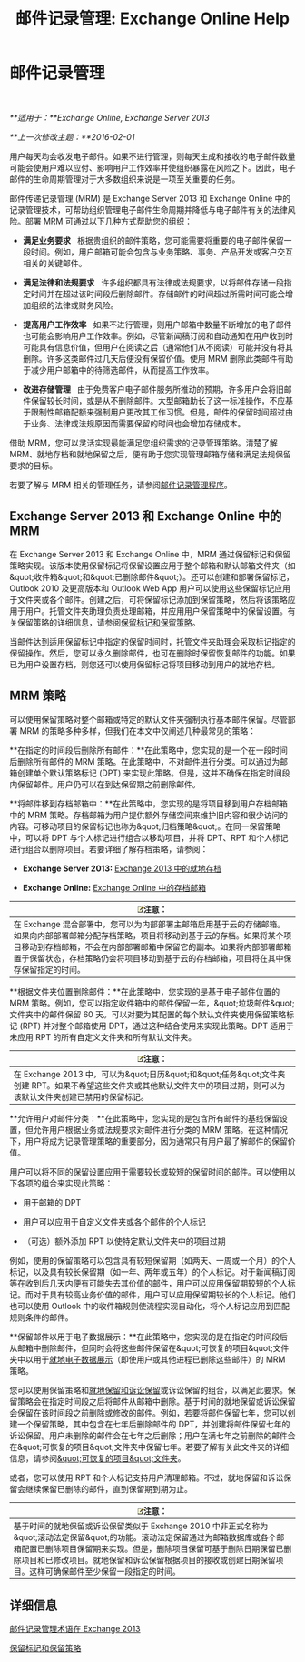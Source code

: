 ﻿---
title: '邮件记录管理: Exchange Online Help'
TOCTitle: 邮件记录管理
ms:assetid: 0dd92e9c-881e-43c0-9bbf-f41fdc9dfd87
ms:mtpsurl: https://technet.microsoft.com/zh-cn/library/Dd335093(v=EXCHG.150)
ms:contentKeyID: 50489907
ms.date: 05/23/2018
mtps_version: v=EXCHG.150
ms.translationtype: MT
---

# 邮件记录管理

 

_**适用于：**Exchange Online, Exchange Server 2013_

_**上一次修改主题：**2016-02-01_

用户每天均会收发电子邮件。如果不进行管理，则每天生成和接收的电子邮件数量可能会使用户难以应付、影响用户工作效率并使组织暴露在风险之下。因此，电子邮件的生命周期管理对于大多数组织来说是一项至关重要的任务。

邮件传递记录管理 (MRM) 是 Exchange Server 2013 和 Exchange Online 中的记录管理技术，可帮助组织管理电子邮件生命周期并降低与电子邮件有关的法律风险。部署 MRM 可通过以下几种方式帮助您的组织：

  - **满足业务要求**   根据贵组织的邮件策略，您可能需要将重要的电子邮件保留一段时间。例如，用户邮箱可能会包含与业务策略、事务、产品开发或客户交互相关的关键邮件。

  - **满足法律和法规要求**   许多组织都具有法律或法规要求，以将邮件存储一段指定时间并在超过该时间段后删除邮件。存储邮件的时间超过所需时间可能会增加组织的法律或财务风险。

  - **提高用户工作效率**   如果不进行管理，则用户邮箱中数量不断增加的电子邮件也可能会影响用户工作效率。例如，尽管新闻稿订阅和自动通知在用户收到时可能具有信息价值，但用户在阅读之后（通常他们从不阅读）可能并没有将其删除。许多这类邮件过几天后便没有保留价值。使用 MRM 删除此类邮件有助于减少用户邮箱中的待筛选邮件，从而提高工作效率。

  - **改进存储管理**   由于免费客户电子邮件服务所推动的预期，许多用户会将旧邮件保留较长时间，或是从不删除邮件。大型邮箱助长了这一标准操作，不应基于限制性邮箱配额来强制用户更改其工作习惯。但是，邮件的保留时间超过由于业务、法律或法规原因而需要保留的时间也会增加存储成本。

借助 MRM，您可以灵活实现最能满足您组织需求的记录管理策略。清楚了解 MRM、就地存档和就地保留之后，便有助于您实现管理邮箱存储和满足法规保留要求的目标。

若要了解与 MRM 相关的管理任务，请参阅[邮件记录管理程序](messaging-records-management-procedures-exchange-2013-help.md)。

## Exchange Server 2013 和 Exchange Online 中的 MRM

在 Exchange Server 2013 和 Exchange Online 中，MRM 通过保留标记和保留策略实现。该版本使用保留标记将保留设置应用于整个邮箱和默认邮箱文件夹（如\&quot;收件箱\&quot;和\&quot;已删除邮件\&quot;）。还可以创建和部署保留标记，Outlook 2010 及更高版本和 Outlook Web App 用户可以使用这些保留标记应用于文件夹或各个邮件。创建之后，可将保留标记添加到保留策略，然后将该策略应用于用户。托管文件夹助理负责处理邮箱，并应用用户保留策略中的保留设置。有关保留策略的详细信息，请参阅[保留标记和保留策略](retention-tags-and-retention-policies-exchange-2013-help.md)。

当邮件达到适用保留标记中指定的保留时间时，托管文件夹助理会采取标记指定的保留操作。然后，您可以永久删除邮件，也可在删除时保留恢复邮件的功能。如果已为用户设置存档，则您还可以使用保留标记将项目移动到用户的就地存档。

## MRM 策略

可以使用保留策略对整个邮箱或特定的默认文件夹强制执行基本邮件保留。尽管部署 MRM 的策略多种多样，但我们在本文中仅阐述几种最常见的策略：

**在指定的时间段后删除所有邮件：**在此策略中，您实现的是一个在一段时间后删除所有邮件的 MRM 策略。在此策略中，不对邮件进行分类。可以通过为邮箱创建单个默认策略标记 (DPT) 来实现此策略。但是，这并不确保在指定时间段内保留邮件。用户仍可以在到达保留期之前删除邮件。

**将邮件移到存档邮箱中：**在此策略中，您实现的是将项目移到用户存档邮箱中的 MRM 策略。存档邮箱为用户提供额外存储空间来维护旧内容和很少访问的内容。可移动项目的保留标记也称为\&quot;归档策略\&quot;。在同一保留策略中，可以将 DPT 与个人标记进行组合以移动项目，并将 DPT、RPT 和个人标记进行组合以删除项目。若要详细了解存档策略，请参阅：

  - **Exchange Server 2013:** [Exchange 2013 中的就地存档](in-place-archiving-in-exchange-2013-exchange-2013-help.md)

  - **Exchange Online:** [Exchange Online 中的存档邮箱](https://technet.microsoft.com/zh-cn/library/dn922147\(v=exchg.150\))

<table>
<thead>
<tr class="header">
<th><img src="images/Bb124558.note(EXCHG.150).gif" title="注意" alt="注意" />注意：</th>
</tr>
</thead>
<tbody>
<tr class="odd">
<td>在 Exchange 混合部署中，您可以为内部部署主邮箱启用基于云的存储邮箱。如果向内部部署邮箱分配存档策略，项目将移动到基于云的存档。如果将某个项目移动到存档邮箱，不会在内部部署邮箱中保留它的副本。如果将内部部署邮箱置于保留状态，存档策略仍会将项目移动到基于云的存档邮箱，项目将在其中保存保留指定的时间。</td>
</tr>
</tbody>
</table>


**根据文件夹位置删除邮件：**在此策略中，您实现的是基于电子邮件位置的 MRM 策略。例如，您可以指定收件箱中的邮件保留一年，\&quot;垃圾邮件\&quot;文件夹中的邮件保留 60 天。可以对要为其配置的每个默认文件夹使用保留策略标记 (RPT) 并对整个邮箱使用 DPT，通过这种结合使用来实现此策略。DPT 适用于未应用 RPT 的所有自定义文件夹和所有默认文件夹。

<table>
<thead>
<tr class="header">
<th><img src="images/Bb124558.note(EXCHG.150).gif" title="注意" alt="注意" />注意：</th>
</tr>
</thead>
<tbody>
<tr class="odd">
<td>在 Exchange 2013 中，可以为&amp;quot;日历&amp;quot;和&amp;quot;任务&amp;quot;文件夹创建 RPT。如果不希望这些文件夹或其他默认文件夹中的项目过期，则可以为该默认文件夹创建已禁用的保留标记。</td>
</tr>
</tbody>
</table>


**允许用户对邮件分类：**在此策略中，您实现的是包含所有邮件的基线保留设置，但允许用户根据业务或法规要求对邮件进行分类的 MRM 策略。在这种情况下，用户将成为记录管理策略的重要部分，因为通常只有用户最了解邮件的保留价值。

用户可以将不同的保留设置应用于需要较长或较短的保留时间的邮件。可以使用以下各项的组合来实现此策略：

  - 用于邮箱的 DPT

  - 用户可以应用于自定义文件夹或各个邮件的个人标记

  - （可选）额外添加 RPT 以使特定默认文件夹中的项目过期

例如，使用的保留策略可以包含具有较短保留期（如两天、一周或一个月）的个人标记，以及具有较长保留期（如一年、两年或五年）的个人标记。对于新闻稿订阅等在收到后几天内便有可能失去其价值的邮件，用户可以应用保留期较短的个人标记。而对于具有较高业务价值的邮件，用户可以应用保留期较长的个人标记。他们也可以使用 Outlook 中的收件箱规则使流程实现自动化，将个人标记应用到匹配规则条件的邮件。

**保留邮件以用于电子数据展示：**在此策略中，您实现的是在指定的时间段后从邮箱中删除邮件，但同时会将这些邮件保留在\&quot;可恢复的项目\&quot;文件夹中以用于[就地电子数据展示](in-place-ediscovery-exchange-2013-help.md)（即使用户或其他进程已删除这些邮件）的 MRM 策略。

您可以使用保留策略和[就地保留和诉讼保留](in-place-hold-and-litigation-hold-exchange-2013-help.md)或诉讼保留的组合，以满足此要求。保留策略会在指定时间段之后将邮件从邮箱中删除。基于时间的就地保留或诉讼保留会保留在该时间段之前删除或修改的邮件。例如，若要将邮件保留七年，您可以创建一个保留策略，其中包含在七年后删除邮件的 DPT，并创建将邮件保留七年的诉讼保留。用户未删除的邮件会在七年之后删除；用户在满七年之前删除的邮件会在\&quot;可恢复的项目\&quot;文件夹中保留七年。若要了解有关此文件夹的详细信息，请参阅[\&quot;可恢复的项目\&quot;文件夹](recoverable-items-folder-exchange-2013-help.md)。

或者，您可以使用 RPT 和个人标记支持用户清理邮箱。不过，就地保留和诉讼保留会继续保留已删除的邮件，直到保留期到期为止。

<table>
<thead>
<tr class="header">
<th><img src="images/Bb124558.note(EXCHG.150).gif" title="注意" alt="注意" />注意：</th>
</tr>
</thead>
<tbody>
<tr class="odd">
<td>基于时间的就地保留或诉讼保留类似于 Exchange 2010 中非正式名称为&amp;quot;滚动法定保留&amp;quot;的功能。滚动法定保留通过为邮箱数据库或各个邮箱配置已删除项目保留期来实现。但是，删除项目保留可基于删除日期保留已删除项目和已修改项目。就地保留和诉讼保留根据项目的接收或创建日期保留项目。这样可确保邮件至少保留一段指定的时间。</td>
</tr>
</tbody>
</table>


## 详细信息

[邮件记录管理术语在 Exchange 2013](messaging-records-management-terminology-in-exchange-2013-exchange-2013-help.md)

[保留标记和保留策略](retention-tags-and-retention-policies-exchange-2013-help.md)

